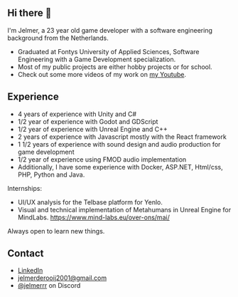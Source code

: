 ## Hi there 👋
I'm Jelmer, a 23 year old game developer with a software engineering background from the Netherlands.

- Graduated at Fontys University of Applied Sciences, Software Engineering with a Game Development specialization.
- Most of my public projects are either hobby projects or for school.
- Check out some more videos of my work on [my Youtube](https://www.youtube.com/@JelmerrR-sc3uq).

## Experience
- 4 years of experience with Unity and C#
- 1/2 year of experience with Godot and GDScript
- 1/2 year of experience with Unreal Engine and C++
- 2 years of experience with Javascript mostly with the React framework
- 1 1/2 years of experience with sound design and audio production for game development
- 1/2 year of experience using FMOD audio implementation
- Additionally, I have some experience with Docker, ASP.NET, Html/css, PHP, Python and Java.

Internships:
- UI/UX analysis for the Telbase platform for Yenlo.
- Visual and technical implementation of Metahumans in Unreal Engine for MindLabs. https://www.mind-labs.eu/over-ons/mai/


Always open to learn new things.

## Contact
- [LinkedIn](https://www.linkedin.com/in/jelmerderooij/)
- jelmerderooij2001@gmail.com
- [@jelmerrr](./) on Discord

<!--
**Jelmerrr/Jelmerrr** is a ✨ _special_ ✨ repository because its `README.md` (this file) appears on your GitHub profile.

Here are some ideas to get you started:

- 🔭 I’m currently working on ...
- 🌱 I’m currently learning ...
- 👯 I’m looking to collaborate on ...
- 🤔 I’m looking for help with ...
- 💬 Ask me about ...
- 📫 How to reach me: ...
- 😄 Pronouns: ...
- ⚡ Fun fact: ...
-->
